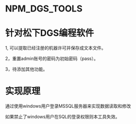 # NPM_DGS_TOOLS
<h1>针对松下DGS编程软件</h1>
<p>1, 可以提取已经注册的机器许可并保存成文本文件。</P>
<p>2，重置admin账号的密码为初始密码（pass）。</P>
<p>3，待添加其他功能。</P>

<h1>实现原理</h1>
<P>通过使用windows用户登录MSSQL服务器来实现数据读取和修改</P><P>如果禁止了windows用户在SQL的登录权限则本工具失效。</P>
